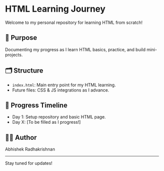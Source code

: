 # HTML Learning Journey

Welcome to my personal repository for learning HTML from scratch!

## 📌 Purpose
Documenting my progress as I learn HTML basics, practice, and build mini-projects.

## 🗂️ Structure
- `index.html`: Main entry point for my HTML learning.
- Future files: CSS & JS integrations as I advance.

## 🚀 Progress Timeline
- Day 1: Setup repository and basic HTML page.
- Day X: [To be filled as I progress!]

## 👨‍💻 Author
Abhishek Radhakrishnan

---

Stay tuned for updates!
